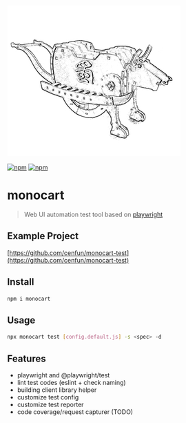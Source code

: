![](/assets/monocart.jpg)  

[![npm](https://img.shields.io/npm/v/monocart)](https://www.npmjs.com/package/monocart)
[![npm](https://img.shields.io/npm/dw/monocart)](https://www.npmjs.com/package/monocart)

# monocart
> Web UI automation test tool based on [playwright](https://github.com/microsoft/playwright)

## Example Project
[https://github.com/cenfun/monocart-test](https://github.com/cenfun/monocart-test)

## Install
```sh
npm i monocart
```

## Usage
```sh
npx monocart test [config.default.js] -s <spec> -d
```

## Features

- playwright and @playwright/test
- lint test codes (eslint + check naming)
- building client library helper
- customize test config
- customize test reporter
- code coverage/request capturer (TODO)